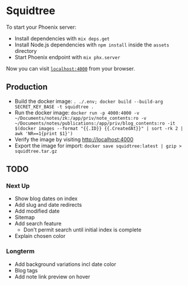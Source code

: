 # Squidtree

To start your Phoenix server:

  * Install dependencies with `mix deps.get`
  * Install Node.js dependencies with `npm install` inside the `assets` directory
  * Start Phoenix endpoint with `mix phx.server`

Now you can visit [`localhost:4000`](http://localhost:4000) from your browser.

## Production

- Build the docker image: `. ./.env; docker build --build-arg SECRET_KEY_BASE -t squidtree .`
- Run the docker image: `docker run -p 4000:4000 -v ~/Documents/notes/zk:/app/priv/note_contents:ro -v ~/Documents/notes/publications:/app/priv/blog_contents:ro -it $(docker images --format "{{.ID}} {{.CreatedAt}}" | sort -rk 2 | awk 'NR==1{print $1}')`
- Verify the image by visiting <http://localhost:4000>
- Export the image for import: `docker save squidtree:latest | gzip > squidtree.tar.gz`

## TODO

### Next Up

- Show blog dates on index
- Add slug and date redirects
- Add modified date
- Sitemap
- Add search feature
  - Don't permit search until initial index is complete
- Explain chosen color

### Longterm

- Add background variations incl date color
- Blog tags
- Add note link preview on hover
